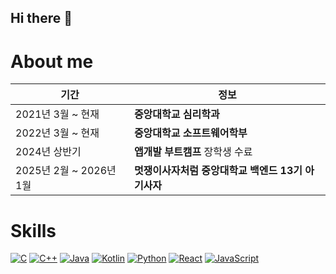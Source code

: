 ## Hi there 👋

# About me
| 기간 | 정보 |
|------|------|
| 2021년 3월 ~ 현재 | **중앙대학교 심리학과** |
| 2022년 3월 ~ 현재 | **중앙대학교 소프트웨어학부** |
| 2024년 상반기 | **앱개발 부트캠프** 장학생 수료 |
| 2025년 2월 ~ 2026년 1월 | **멋쟁이사자처럼 중앙대학교 백엔드 13기 아기사자** |


# Skills
[![C](https://img.shields.io/badge/C-A8B9CC?style=flat&logo=c&logoColor=white)]()
[![C++](https://img.shields.io/badge/C++-00599C?style=flat&logo=c%2B%2B&logoColor=white)]()
[![Java](https://img.shields.io/badge/Java-ED8B00?style=flat&logo=java&logoColor=white)]()
[![Kotlin](https://img.shields.io/badge/Kotlin-0095D5?style=flat&logo=kotlin&logoColor=white)]()
[![Python](https://img.shields.io/badge/Python-3776AB?style=flat&logo=python&logoColor=white)]()
[![React](https://img.shields.io/badge/React-61DAFB?style=flat&logo=react&logoColor=white)]()
[![JavaScript](https://img.shields.io/badge/JavaScript-F7DF1E?style=flat&logo=javascript&logoColor=white)]()

<!--
**ji-circle/ji-circle** is a ✨ _special_ ✨ repository because its `README.md` (this file) appears on your GitHub profile.

Here are some ideas to get you started:

- 🔭 I’m currently working on ...
- 🌱 I’m currently learning ...
- 👯 I’m looking to collaborate on ...
- 🤔 I’m looking for help with ...
- 💬 Ask me about ...
- 📫 How to reach me: ...
- 😄 Pronouns: ...
- ⚡ Fun fact: ...
-->
